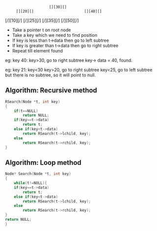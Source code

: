                         [][30][]
         [][20][]                       [][40][]
[/][10][/]      [/][25][/]     [/][35][/]      [/][50][/]

* Take a pointer t on root node
* Take a key which we need to find position
* If key is less than t->data then go to left subtree
* If key is greater than t->data then go to right subtree
* Repeat till element found 


eg: key 40:
key>30, go to right subtree
key-> data = 40, found.

eg: key 21:
key<30
key>20, go to right subtree
key<25, go to left subtree
but there is no subtree, so it will point to null.


## Algorithm: Recursive method

```cpp
RSearch(Node *t, int key)
{
    if(t==NULL)
        return NULL;
    if(key==t->data)
        return t;
    else if(key<t->data)
        return RSearch(t->lchild, key);
    else
        return RSearch(t->rchild, key);
}

```

## Algorithm: Loop method

```cpp
Node* Search(Node *t, int key)
{
    while(t!=NULL){
    if(key==t->data)
        return t;
    else if(key<t->data)
        return RSearch(t->lchild, key);
    else
        return RSearch(t->rchild, key);
}
return NULL;
}

```


## 